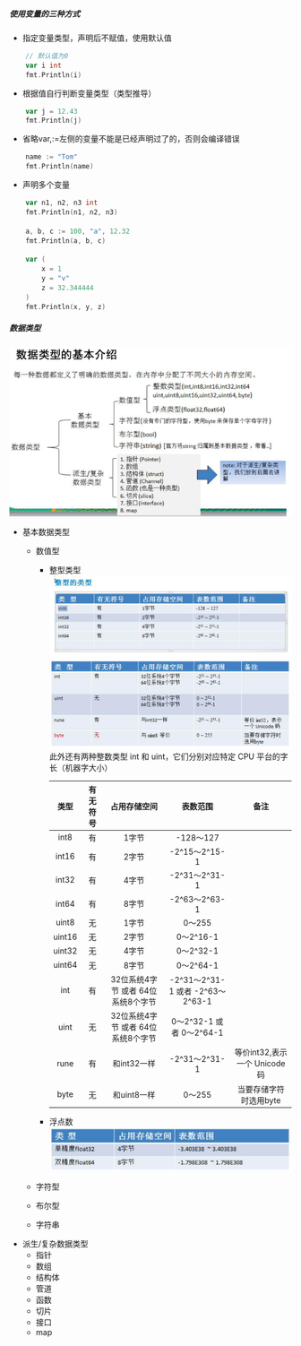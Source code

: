##### 使用变量的三种方式 

- 指定变量类型，声明后不赋值，使用默认值
```go
    // 默认值为0
    var i int
    fmt.Println(i)
```

- 根据值自行判断变量类型（类型推导）
```go
    var j = 12.43
    fmt.Println(j)
```

- 省略var,:=左侧的变量不能是已经声明过了的，否则会编译错误
```go
    name := "Tom"
    fmt.Println(name)
```

- 声明多个变量
```go
    var n1, n2, n3 int
    fmt.Println(n1, n2, n3)

    a, b, c := 100, "a", 12.32
    fmt.Println(a, b, c)

    var (
        x = 1
        y = "v"
        z = 32.344444
    )
    fmt.Println(x, y, z)
```

##### 数据类型
![img.png](img.png)

- 基本数据类型
    - 数值型
        - 整型类型
          ![img_1.png](img_1.png)
          ![img_2.png](img_2.png)
          此外还有两种整数类型 int 和 uint，它们分别对应特定 CPU 平台的字长（机器字大小）

          |类型|有无符号|占用存储空间|表数范围|备注|
          |:----:|:---:|:---:|:---:|:---:|
          |int8|有|1字节|-128～127||
          |int16|有|2字节|-2^15～2^15-1||
          |int32|有|4字节|-2^31～2^31-1||
          |int64|有|8字节|-2^63～2^63-1||
          |uint8|无|1字节|0～255||
          |uint16|无|2字节|0～2^16-1||
          |uint32|无|4字节|0～2^32-1||
          |uint64|无|8字节|0～2^64-1||
          |int|有|32位系统4字节 或者 64位系统8个字节|-2^31～2^31-1 或者 -2^63～2^63-1||
          |uint|无|32位系统4字节 或者 64位系统8个字节|0～2^32-1 或者 0～2^64-1||
          |rune|有|和int32一样|-2^31～2^31-1|等价int32,表示一个 Unicode码|
          |byte|无|和uint8一样|0～255|当要存储字符时选用byte|
        - 浮点数
        ![img_3.png](img_3.png)
          
    - 字符型
    - 布尔型
    - 字符串
- 派生/复杂数据类型
    - 指针
    - 数组
    - 结构体
    - 管道
    - 函数
    - 切片
    - 接口
    - map
    

